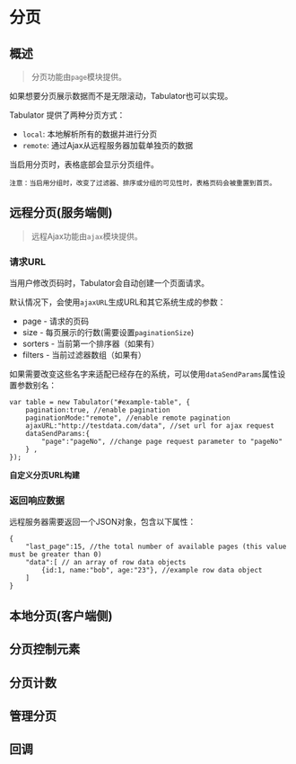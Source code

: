 # 分页

## 概述

> 分页功能由`page`模块提供。

如果想要分页展示数据而不是无限滚动，Tabulator也可以实现。

Tabulator 提供了两种分页方式：

- `local`: 本地解析所有的数据并进行分页
- `remote`: 通过Ajax从远程服务器加载单独页的数据

当启用分页时，表格底部会显示分页组件。

`注意：当启用分组时，改变了过滤器、排序或分组的可见性时，表格页码会被重置到首页。`


## 远程分页(服务端侧)

> 远程Ajax功能由`ajax`模块提供。



### 请求URL

当用户修改页码时，Tabulator会自动创建一个页面请求。

默认情况下，会使用`ajaxURL`生成URL和其它系统生成的参数：

- page - 请求的页码
- size - 每页展示的行数(需要设置`paginationSize`)
- sorters - 当前第一个排序器（如果有）
- filters - 当前过滤器数组（如果有）

如果需要改变这些名字来适配已经存在的系统，可以使用`dataSendParams`属性设置参数别名：

```tsx
var table = new Tabulator("#example-table", {
    pagination:true, //enable pagination
    paginationMode:"remote", //enable remote pagination
    ajaxURL:"http://testdata.com/data", //set url for ajax request
    dataSendParams:{
        "page":"pageNo", //change page request parameter to "pageNo"
    } ,
});
```

**自定义分页URL构建**

### 返回响应数据

远程服务器需要返回一个JSON对象，包含以下属性：

```tsx
{
    "last_page":15, //the total number of available pages (this value must be greater than 0)
    "data":[ // an array of row data objects
        {id:1, name:"bob", age:"23"}, //example row data object
    ]
}
```


## 本地分页(客户端侧)

## 分页控制元素

## 分页计数

## 管理分页

## 回调

